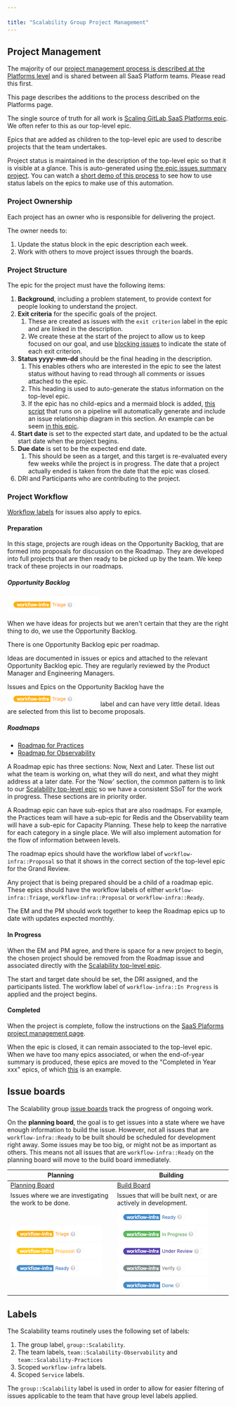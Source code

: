 ```yaml
---

title: "Scalability Group Project Management"
---
```


## Project Management

The majority of our [project management process is described at the Platforms level](/handbook/engineering/infrastructure/platforms/project-management/)  and is shared between all SaaS Platform teams.
Please read this first.

This page describes the additions to the process described on the Platforms page.

The single source of truth for all work is [Scaling GitLab SaaS Platforms epic](https://gitlab.com/groups/gitlab-com/gl-infra/-/epics/148).
We often refer to this as our top-level epic.

Epics that are added as children to the top-level epic are used to describe projects that the team undertakes.

Project status is maintained in the description of the top-level epic so that it is visible at a glance. This is auto-generated using [the epic issues summary project](https://gitlab.com/gitlab-com/gl-infra/epic-issue-summaries).
You can watch a [short demo of this process](https://youtu.be/6Wb1f-c1_og) to see how to use status labels on the epics to make use of this automation.

### Project Ownership

Each project has an owner who is responsible for delivering the project.

The owner needs to:

1. Update the status block in the epic description each week.
1. Work with others to move project issues through the boards.

### Project Structure

The epic for the project must have the following items:

1. **Background**, including a problem statement, to provide context for people looking to understand the project.
1. **Exit criteria** for the specific goals of the project.
    1. These are created as issues with the `exit criterion` label in the epic and are linked in the description.
    1. We create these at the start of the project to allow us to keep focused on our goal, and use [blocking issues](https://docs.gitlab.com/ee/user/project/issues/related_issues.html) to indicate the state of each exit criterion.
1. **Status yyyy-mm-dd** should be the final heading in the description.
    1. This enables others who are interested in the epic to see the latest status without having to read through all comments or issues attached to the epic.
    1. This heading is used to auto-generate the status information on the top-level epic.
    1. If the epic has no child-epics and a mermaid block is added, [this script](https://gitlab.com/gitlab-com/gl-infra/epic-issue-summaries/-/blob/master/epic_issue_relationships.rb) that runs on a pipeline will automatically generate and include an issue relationship diagram in this section. An example can be seem [in this epic](https://gitlab.com/groups/gitlab-com/gl-infra/-/epics/447).
1. **Start date** is set to the expected start date, and updated to be the actual start date when the project begins.
1. **Due date** is set to be the expected end date.
    1. This should be seen as a target, and this target is re-evaluated every few weeks while the project is in progress. The date that a project actually ended is taken from the date that the epic was closed.
1. DRI and Participants who are contributing to the project.

### Project Workflow

[Workflow labels](https://handbook.gitlab.com/handbook/engineering/infrastructure/platforms/project-management/#workflow-labels) for issues also apply to epics.

#### Preparation

In this stage, projects are rough ideas on the Opportunity Backlog, that are formed into proposals for discussion on the Roadmap. They are developed into full projects that are then ready to be picked up by the team. We keep track of these projects in our roadmaps.

##### Opportunity Backlog

![Triage](img/label-triage.png)

When we have ideas for projects but we aren't certain that they are the right thing to do, we use the Opportunity Backlog.

There is one Opportunity Backlog epic per roadmap.

Ideas are documented in issues or epics and attached to the relevant Opportunity Backlog epic. They are regularly reviewed by the Product Manager and Engineering Managers.

Issues and Epics on the Opportunity Backlog have the ![Triage](img/label-triage.png) label and can have very little detail. Ideas are selected from this list to become proposals. 

##### Roadmaps

- [Roadmap for Practices](https://gitlab.com/groups/gitlab-com/gl-infra/-/epics/1202)
- [Roadmap for Observability](https://gitlab.com/groups/gitlab-com/gl-infra/-/epics/1295)

A Roadmap epic has three sections: Now, Next and Later. These list out what the team is working on, what they will do next, and what they might address at a later date. For the 'Now' section, the common pattern is to link to our [Scalability top-level epic](https://gitlab.com/groups/gitlab-com/gl-infra/-/epics/148) so we have a consistent SSoT for the work in progress. These sections are in priority order.

A Roadmap epic can have sub-epics that are also roadmaps. For example, the Practices team will have a sub-epic for Redis and the Observability team will have a sub-epic for Capacity Planning. These help to keep the narrative for each category in a single place. We will also implement automation for the flow of information between levels.

The roadmap epics should have the workflow label of `workflow-infra::Proposal` so that it shows in the correct section of the top-level epic for the Grand Review.

Any project that is being prepared should be a child of a roadmap epic. These epics should have the workflow labels of either `workflow-infra::Triage`, `workflow-infra::Proposal` or `workflow-infra::Ready`.

The EM and the PM should work together to keep the Roadmap epics up to date with updates expected monthly.

#### In Progress

When the EM and PM agree, and there is space for a new project to begin, the chosen project should be removed from the Roadmap issue and associated directly with the [Scalability top-level epic](https://gitlab.com/groups/gitlab-com/gl-infra/-/epics/148).

The start and target date should be set, the DRI assigned, and the participants listed. The workflow label of `workflow-infra::In Progress` is applied and the project begins.

#### Completed

When the project is complete, follow the instructions on the [SaaS Plaforms project management page](https://handbook.gitlab.com/handbook/engineering/infrastructure/platforms/project-management/#when-a-project-is-finished).

When the epic is closed, it can remain associated to the top-level epic. When we have too many epics associated, or when the end-of-year summary is produced, these epics are moved to the "Completed in Year xxx" epics, of which [this](https://gitlab.com/groups/gitlab-com/gl-infra/-/epics/1266) is an example.

## Issue boards

The Scalability group [issue boards](https://gitlab.com/gitlab-com/gl-infra/scalability/-/boards/) track
the progress of ongoing work.

On the **planning board**, the goal is to get issues into a state where we have enough information to build the issue.
However, not all issues that are `workflow-infra::Ready` to be built should be scheduled for development right away. Some
issues may be too big, or might not be as important as others. This means not all issues that are `workflow-infra::Ready` on the
planning board will move to the build board immediately.

| **Planning** | **Building**|
|--------------|-------------|
| [Planning Board](https://gitlab.com/gitlab-com/gl-infra/scalability/-/boards/1697168) | [Build Board](https://gitlab.com/gitlab-com/gl-infra/scalability/-/boards/1697160) |
| Issues where we are investigating the work to be done. | Issues that will be built next, or are actively in development. |
| ![Triage](img/label-triage.png)    <br/>![Proposal](img/label-proposal.png) <br/>![Ready](img/label-ready.png) | ![Ready](img/label-ready.png) <br/>![In Progress](img/label-in_progress.png) <br/>![Under Review](img/label-under_review.png) <br/>![Verify](img/label-verify.png) <br/>![Done](img/label-done.png)|

## Labels

The Scalability teams routinely uses the following set of labels:

1. The group label, `group::Scalability`.
2. The team labels, `team::Scalability-Observability` and `team::Scalability-Practices`
3. Scoped `workflow-infra` labels.
4. Scoped `Service` labels.

The `group::Scalability` label is used in order to allow for easier filtering of issues applicable to the team that have group level labels applied.
